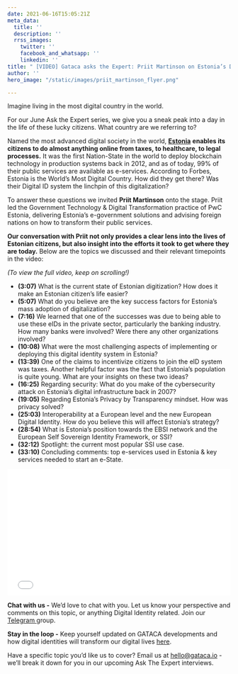 ```yaml
---
date: 2021-06-16T15:05:21Z
meta_data:
  title: ''
  description: ''
  rrss_images:
    twitter: ''
    facebook_and_whatsapp: ''
    linkedin: ''
title: " [VIDEO] Gataca asks the Expert: Priit Martinson on Estonia’s Digital Transformation"
author: ''
hero_image: "/static/images/priit_martinson_flyer.png"

---
```

Imagine living in the most digital country in the world.

For our June Ask the Expert series, we give you a sneak peak into a day in the life of these lucky citizens. What country are we referring to?

Named the most advanced digital society in the world, [**Estonia**](https://e-estonia.com/ "https://e-estonia.com/") **enables its citizens to do almost anything online from taxes, to healthcare, to legal processes.** It was the first Nation-State in the world to deploy blockchain technology in production systems back in 2012, and as of today, 99% of their public services are available as e-services. According to Forbes, Estonia is the World’s Most Digital Country. How did they get there? Was their Digital ID system the linchpin of this digitalization?

To answer these questions we invited **Priit Martinson** onto the stage. Priit led the Government Technology & Digital Transformation practice of PwC Estonia, delivering Estonia’s e-government solutions and advising foreign nations on how to transform their public services.

**Our conversation with Priit not only provides a clear lens into the lives of Estonian citizens, but also insight into the efforts it took to get where they are today.** Below are the topics we discussed and their relevant timepoints in the video:

_(To view the full video, keep on scrolling!)_

* **(3:07)** What is the current state of Estonian digitization? How does it make an Estonian citizen’s life easier?
* **(5:07)** What do you believe are the key success factors for Estonia’s mass adoption of digitalization?
* **(7:16)** We learned that one of the successes was due to being able to use these eIDs in the private sector, particularly the banking industry. How many banks were involved? Were there any other organizations involved?
* **(10:08)** What were the most challenging aspects of implementing or deploying this digital identity system in Estonia?
* **(13:39)** One of the claims to incentivize citizens to join the eID system was taxes. Another helpful factor was the fact that Estonia’s population is quite young. What are your insights on these two ideas?
* **(16:25)** Regarding security: What do you make of the cybersecurity attack on Estonia’s digital infrastructure back in 2007?
* **(19:05)** Regarding Estonia’s Privacy by Transparency mindset. How was privacy solved?
* **(25:03)** Interoperability at a European level and the new European Digital Identity. How do you believe this will affect Estonia’s strategy?
* **(28:54)** What is Estonia’s position towards the EBSI network and the European Self Sovereign Identity Framework, or SSI?
* **(32:12)** Spotlight: the current most popular SSI use case.
* **(33:10)** Concluding comments: top e-services used in Estonia & key services needed to start an e-State.

<div style="padding:56.25% 0 0 0;position:relative;"><iframe src="[https://player.vimeo.com/video/563189150?badge=0&amp;autopause=0&amp;player_id=0&amp;app_id=58479](https://player.vimeo.com/video/563189150?badge=0&amp;autopause=0&amp;player_id=0&amp;app_id=58479 "https://player.vimeo.com/video/563189150?badge=0&amp;autopause=0&amp;player_id=0&amp;app_id=58479")" frameborder="0" allow="autoplay; fullscreen; picture-in-picture" allowfullscreen style="position:absolute;top:0;left:0;width:100%;height:100%;" title="Gataca Asks The Expert: Priit Martinson"></iframe></div><script src="[https://player.vimeo.com/api/player.js](https://player.vimeo.com/api/player.js "https://player.vimeo.com/api/player.js")"></script>

**Chat with us -** We’d love to chat with you. Let us know your perspective and comments on this topic, or anything Digital Identity related. Join our [Telegram ](https://t.me/digitalidentityinsights)group.

**Stay in the loop -** Keep yourself updated on GATACA developments and how digital identities will transform our digital lives [here](https://gataca.io/insights/decentralized-finance-self-sovereign-identity-a-tale-of-decentralization-a-new-paradigm-of-trust).

Have a specific topic you’d like us to cover? Email us at [hello@gataca.io](mailto:hello@gataca.io "mailto:hello@gataca.io") - we’ll break it down for you in our upcoming Ask The Expert interviews.